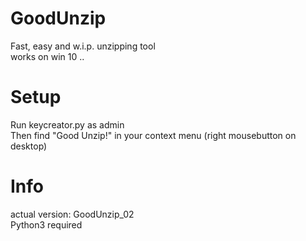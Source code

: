 # GoodUnzip  
Fast, easy and w.i.p. unzipping tool  
works on win 10 ..  


# Setup  
Run keycreator.py as admin  
Then find "Good Unzip!" in your context menu (right mousebutton on desktop)


# Info  
actual version: GoodUnzip_02  
Python3 required  
